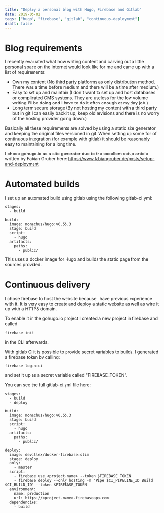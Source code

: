 ```yaml
---
title: "Deploy a personal blog with Hugo, Firebase and Gitlab"
date: 2019-05-02
tags: ["hugo", "firebase", "gitlab", "continuous-deployment"]
draft: false
---
```


# Blog requirements

I recently evaluated what how writing content and carving out a little personal space on the internet would look like for me and came up with a list of requirements:

* Own my content (No third party platforms as only distribution method. There was a time before medium and there will be a time after medium.)
* Easy to set up and maintain (I don't want to set up and host databases or complicated CMS systems. They are useless for the low volume writing I'll be doing and I have to do it often enough at my day job.)
* Long term secure storage (By not hosting my content with a third party but in git I can easily back it up, keep old revisions and there is no worry of the hosting provider going down.)

Basically all these requirements are solved by using a static site generator and keeping the original files versioned in git. When setting up some for of continuous integration (for example with gitlab) it should be reasonably easy to maintaining for a long time.

I chose gohugo.io as a site generator due to the excellent setup article written by Fabian Gruber here: https://www.fabiangruber.de/posts/setup-and-deployment

# Automated builds

I set up an automated build using gitlab using the following gitlab-ci.yml:

```
stages:
  - build

build:
  image: monachus/hugo:v0.55.3
  stage: build
  script:
    - hugo
  artifacts:
    paths:
      - public/
```

This uses a docker image for Hugo and builds the static page from the sources provided.

# Continuous delivery

I chose firebase to host the website because I have previous experience with it. It is very easy to create and deploy a static website as well as wire it up with a HTTPS domain.

To enable it in the gohugo.io project I created a new project in firebase and called
```
firebase init
```
in the CLI afterwards.

With gitlab CI it is possible to provide secret variables to builds. I generated a firebase token by calling:

```
firebase login:ci
```

and set it up as a secret variable called "FIREBASE_TOKEN".

You can see the full gitlab-ci.yml file here:
```
stages:
  - build
  - deploy

build:
  image: monachus/hugo:v0.55.3
  stage: build
  script:
    - hugo
  artifacts:
    paths:
      - public/

deploy:
  image: devillex/docker-firebase:slim
  stage: deploy
  only:
    - master
  script:
    - firebase use <project-name> --token $FIREBASE_TOKEN
    - firebase deploy --only hosting -m "Pipe $CI_PIPELINE_ID Build $CI_BUILD_ID" --token $FIREBASE_TOKEN
  environment:
    name: production
    url: https://<project-name>.firebaseapp.com
  dependencies:
    - build
```